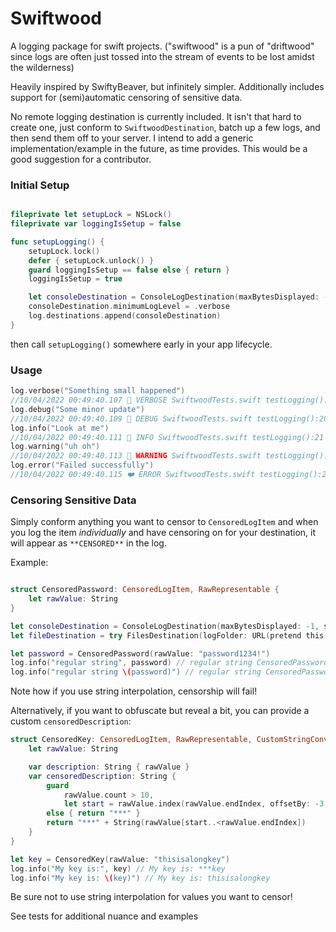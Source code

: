 # Swiftwood

A logging package for swift projects.
("swiftwood" is a pun of "driftwood" since logs are often just tossed into the stream of events to be lost amidst the wilderness)

Heavily inspired by SwiftyBeaver, but infinitely simpler. Additionally includes support for (semi)automatic censoring of 
sensitive data.

No remote logging destination is currently included. It isn't that hard to create one, just conform to `SwiftwoodDestination`,
 batch up a few logs, and then send them off to your server. I intend to add a generic implementation/example in the future, 
 as time provides. This would be a good suggestion for a contributor. 

### Initial Setup
```swift 

fileprivate let setupLock = NSLock()
fileprivate var loggingIsSetup = false

func setupLogging() {
	setupLock.lock()
	defer { setupLock.unlock() }
	guard loggingIsSetup == false else { return }
	loggingIsSetup = true

	let consoleDestination = ConsoleLogDestination(maxBytesDisplayed: -1)
	consoleDestination.minimumLogLevel = .verbose
	log.destinations.append(consoleDestination)
}
```

then call `setupLogging()` somewhere early in your app lifecycle.


### Usage

```swift
log.verbose("Something small happened")
//10/04/2022 00:49:40.107 💜 VERBOSE SwiftwoodTests.swift testLogging():19 - Something small happened
log.debug("Some minor update")
//10/04/2022 00:49:40.109 💚 DEBUG SwiftwoodTests.swift testLogging():20 - Some minor update
log.info("Look at me")
//10/04/2022 00:49:40.111 💙 INFO SwiftwoodTests.swift testLogging():21 - Look at me
log.warning("uh oh")
//10/04/2022 00:49:40.113 💛 WARNING SwiftwoodTests.swift testLogging():22 - uh oh
log.error("Failed successfully")
//10/04/2022 00:49:40.115 ❤️ ERROR SwiftwoodTests.swift testLogging():23 - Failed successfully
```

### Censoring Sensitive Data

Simply conform anything you want to censor to `CensoredLogItem` and when you log the item *individually* and have censoring 
on for your destination, it will appear as `**CENSORED**` in the log.

Example:

```swift

struct CensoredPassword: CensoredLogItem, RawRepresentable {
	let rawValue: String
}

let consoleDestination = ConsoleLogDestination(maxBytesDisplayed: -1, shouldCensor: true) // Console destinations default to `false` censorship
let fileDestination = try FilesDestination(logFolder: URL(pretend this is a valid url), shouldCensor: true) // File destinations default to `true` censorship

let password = CensoredPassword(rawValue: "password1234!")
log.info("regular string", password) // regular string CensoredPassword: **CENSORED*
log.info("regular string \(password)") // regular string CensoredPassword(rawValue: "password!1234")
```
Note how if you use string interpolation, censorship will fail!

Alternatively, if you want to obfuscate but reveal a bit, you can provide a custom `censoredDescription`:

```swift
struct CensoredKey: CensoredLogItem, RawRepresentable, CustomStringConvertible {
	let rawValue: String

	var description: String { rawValue }
	var censoredDescription: String {
		guard
			rawValue.count > 10,
			let start = rawValue.index(rawValue.endIndex, offsetBy: -3, limitedBy: rawValue.startIndex)
		else { return "***" }
		return "***" + String(rawValue[start..<rawValue.endIndex])
	}
}

let key = CensoredKey(rawValue: "thisisalongkey")
log.info("My key is:", key) // My key is: ***key
log.info("My key is: \(key)") // My key is: thisisalongkey
```
Be sure not to use string interpolation for values you want to censor!

See tests for additional nuance and examples
